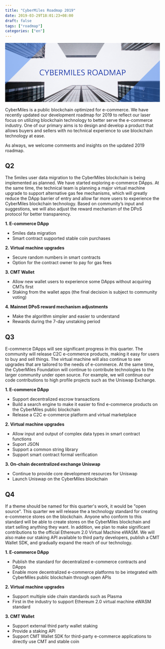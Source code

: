 ```yaml
---
title: "CyberMiles Roadmap 2019"
date: 2019-03-29T18:01:23+08:00
draft: false
tags: ["roadmap"] 
categories: ["en"] 
---
```


![](/images/20190329-roadmap-01.png)

CyberMiles is a public blockchain optimized for e-commerce. We have recently updated our development roadmap for 2019 to reflect our laser focus on utilizing blockchain technology to better serve the e-commerce industry. One of our primary aims is to design and develop a product that allows buyers and sellers with no technical experience to use blockchain technology at ease.

As always, we welcome comments and insights on the updated 2019 roadmap.
 
## Q2
 
The 5miles user data migration to the CyberMiles blockchain is being implemented as planned. We have started exploring e-commerce DApps. At the same time, the technical team is planning a major virtual machine upgrade to support alternative gas fee mechanisms, which will greatly reduce the DApp barrier of entry and allow far more users to experience the CyberMiles blockchain technology. Based on community’s input and suggestions, we will also adjust the reward mechanism of the DPoS protocol for better transparency.
 
**1. E-commerce DApp**
 
* 5miles data migration
* Smart contract supported stable coin purchases
 
**2. Virtual machine upgrades**
 
* Secure random numbers in smart contracts
* Option for the contract owner to pay for gas fees
 
 
**3. CMT Wallet**
 
* Allow new wallet users to experience some DApps without acquiring CMTs first
* Staking from the wallet apps (the final decision is subject to community voting)
 
 
**4. Mainnet DPoS reward mechanism adjustments**
 
* Make the algorithm simpler and easier to understand
* Rewards during the 7-day unstaking period

## Q3

E-commerce DApps will see significant progress in this quarter. The community will release C2C e-commerce products, making it easy for users to buy and sell things. The virtual machine will also continue to see upgrades that are tailored to the needs of e-commerce. At the same time, the CyberMiles Foundation will continue to contribute technologies to the larger community under open source. For example, we will continue our code contributions to high profile projects such as the Uniswap Exchange. 
 
**1. E-commerce DApp**
 
* Support decentralized escrow transactions
* Build a search engine to make it easier to find e-commerce products on the CyberMiles public blockchain
* Release a C2C e-commerce platform and virtual marketplace
 
 
**2. Virtual machine upgrades**
 
* Allow input and output of complex data types in smart contract functions
* Suport JSON
* Support a common string library
* Support smart contract formal verification
 

**3. On-chain decentralized exchange Uniswap**
 
* Continue to provide core development resources for Uniswap
* Launch Uniswap on the CyberMiles blockchain

## Q4

If a theme should be named for this quarter's work, it would be "open source". This quarter we will release the a technology standard for creating e-commerce stores on the blockchain. Anyone who conform to this standard will be able to create stores on the CyberMiles blockchain and start selling anything they want. In addition, we plan to make significant contributions to the official Ethereum 2.0 Virtual Machine eWASM. We will also make our staking API available to third party developers, publish a CMT Wallet SDK, and gradually expand the reach of our technology. 
 
**1. E-commerce DApp**
 
* Publish the standard for decentralized e-commerce contracts and DApps
* Enable more decentralized e-commerce platforms to be integrated with CyberMiles public blockchain through open APIs
 
 
**2. Virtual machine upgrades**
 
* Support multiple side chain standards such as Plasma
* First in the industry to support Ethereum 2.0 virtual machine eWASM standard
 
 
**3. CMT Wallet**
 
* Support external third party wallet staking
* Provide a staking API
* Support CMT Wallet SDK for third-party e-commerce applications to directly use CMT and stable coin


